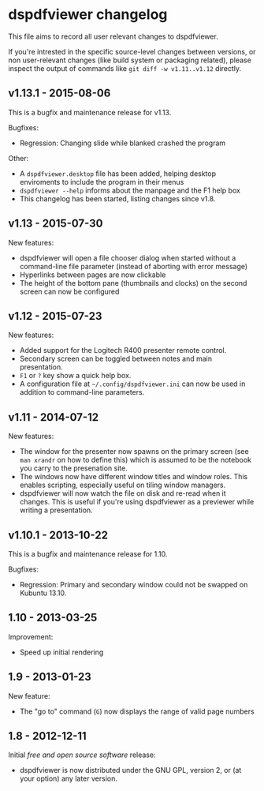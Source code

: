 dspdfviewer changelog
=====================

This file aims to record all user relevant changes to dspdfviewer.

If you're intrested in the specific source-level changes between versions,
or non user-relevant changes (like build system or packaging related), please
inspect the output of commands like `git diff -w v1.11..v1.12` directly.



v1.13.1 - 2015-08-06
--------------------

This is a bugfix and maintenance release for v1.13.

Bugfixes:

* Regression: Changing slide while blanked crashed the program

Other:

* A `dspdfviewer.desktop` file has been added, helping desktop enviroments
  to include the program in their menus
* `dspdfviewer --help` informs about the manpage and the F1 help box
* This changelog has been started, listing changes since v1.8.



v1.13 - 2015-07-30
------------------

New features:

* dspdfviewer will open a file chooser dialog when started without a
  command-line file parameter (instead of aborting with error message)
* Hyperlinks between pages are now clickable
* The height of the bottom pane (thumbnails and clocks) on the second
  screen can now be configured



v1.12 - 2015-07-23
------------------

New features:

* Added support for the Logitech R400 presenter remote control.
* Secondary screen can be toggled between notes and main presentation.
* `F1` or `?` key show a quick help box.
* A configuration file at `~/.config/dspdfviewer.ini` can now be
  used in addition to command-line parameters.



v1.11 - 2014-07-12
------------------

New features:

* The window for the presenter now spawns on the primary screen
  (see `man xrandr` on how to define this) which is assumed to be
  the notebook you carry to the presenation site.
* The windows now have different window titles and window roles.
  This enables scripting, especially useful on tiling window managers.
* dspdfviewer will now watch the file on disk and re-read when it changes.
  This is useful if you're using dspdfviewer as a previewer while
  writing a presentation.



v1.10.1 - 2013-10-22
--------------------

This is a bugfix and maintenance release for 1.10.

Bugfixes:

* Regression: Primary and secondary window could not be swapped on Kubuntu 13.10.



1.10 - 2013-03-25
-----------------

Improvement:

* Speed up initial rendering



1.9 - 2013-01-23
----------------

New feature:

* The "go to" command (`G`) now displays the range of valid page numbers



1.8 - 2012-12-11
----------------

Initial *free and open source software* release:

* dspdfviewer is now distributed under the GNU GPL, version 2, or
  (at your option) any later version.
